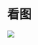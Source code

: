 # 看图

![](https://cdn.jsdelivr.net/gh/DreamCats/imgs@main/uPic/%E5%89%8D%E7%AB%AF%E9%9D%A2%E8%AF%95-U3XdUd.png)
